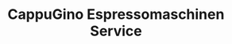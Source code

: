 ---
title: "CappuGino Espressomaschinen Service"
url: /braunschweig/cappugino-espressomaschinen-service/
shop: Kaffee
---